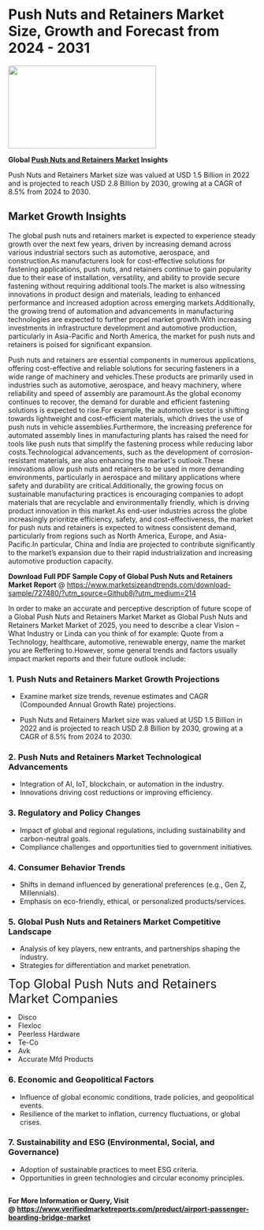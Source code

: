 <H1>Push Nuts and Retainers Market Size, Growth and Forecast from 2024 - 2031</H1><img class="aligncenter size-medium wp-image-584254" src="https://thirdeyenews.in/wp-content/uploads/2024/09/Global-Market-Research-300x168.jpeg" alt="" width="300" height="168" /><p><strong>Global&nbsp;<a href="https://www.marketsizeandtrends.com/download-sample/727480/?utm_source=Github8j?utm_medium=214">Push Nuts and Retainers Market</a> Insights</strong></p><p>Push Nuts and Retainers Market size was valued at USD 1.5 Billion in 2022 and is projected to reach USD 2.8 Billion by 2030, growing at a CAGR of 8.5% from 2024 to 2030.</p><p><h2>Market Growth Insights</h2> <p>The global push nuts and retainers market is expected to experience steady growth over the next few years, driven by increasing demand across various industrial sectors such as automotive, aerospace, and construction.As manufacturers look for cost-effective solutions for fastening applications, push nuts, and retainers continue to gain popularity due to their ease of installation, versatility, and ability to provide secure fastening without requiring additional tools.The market is also witnessing innovations in product design and materials, leading to enhanced performance and increased adoption across emerging markets.Additionally, the growing trend of automation and advancements in manufacturing technologies are expected to further propel market growth.With increasing investments in infrastructure development and automotive production, particularly in Asia-Pacific and North America, the market for push nuts and retainers is poised for significant expansion.</p> <p>Push nuts and retainers are essential components in numerous applications, offering cost-effective and reliable solutions for securing fasteners in a wide range of machinery and vehicles.These products are primarily used in industries such as automotive, aerospace, and heavy machinery, where reliability and speed of assembly are paramount.As the global economy continues to recover, the demand for durable and efficient fastening solutions is expected to rise.For example, the automotive sector is shifting towards lightweight and cost-efficient materials, which drives the use of push nuts in vehicle assemblies.Furthermore, the increasing preference for automated assembly lines in manufacturing plants has raised the need for tools like push nuts that simplify the fastening process while reducing labor costs.Technological advancements, such as the development of corrosion-resistant materials, are also enhancing the market's outlook.These innovations allow push nuts and retainers to be used in more demanding environments, particularly in aerospace and military applications where safety and durability are critical.Additionally, the growing focus on sustainable manufacturing practices is encouraging companies to adopt materials that are recyclable and environmentally friendly, which is driving product innovation in this market.As end-user industries across the globe increasingly prioritize efficiency, safety, and cost-effectiveness, the market for push nuts and retainers is expected to witness consistent demand, particularly from regions such as North America, Europe, and Asia-Pacific.In particular, China and India are projected to contribute significantly to the market’s expansion due to their rapid industrialization and increasing automotive production capacity.<p><span class=""><strong>Download Full PDF Sample Copy of Global Push Nuts and Retainers Market Report</strong> @ <a href="https://www.marketsizeandtrends.com/download-sample/727480/?utm_source=Github8j?utm_medium=214" target="_blank">https://www.marketsizeandtrends.com/download-sample/727480/?utm_source=Github8j?utm_medium=214</a></span></p><p>In order to make an accurate and perceptive description of future scope of a Global&nbsp;Push Nuts and Retainers Market Market as Global&nbsp;Push Nuts and Retainers Market Market of 2025, you need to describe a clear Vision &ndash; What Industry or Linda can you think of for example: Quote from a Technology, healthcare, automotive, renewable energy, name the market you are Reffering to.However, some general trends and factors usually impact market reports and their future outlook include:</p><h3>1.&nbsp;<strong>Push Nuts and Retainers Market Growth Projections</strong></h3><ul><li>Examine market size trends, revenue estimates and CAGR (Compounded Annual Growth Rate) projections.</li><li><p>Push Nuts and Retainers Market size was valued at USD 1.5 Billion in 2022 and is projected to reach USD 2.8 Billion by 2030, growing at a CAGR of 8.5% from 2024 to 2030.</p></li></ul><h3>2.&nbsp;<strong>Push Nuts and Retainers Market Technological Advancements</strong></h3><ul><li>Integration of AI, IoT, blockchain, or automation in the industry.</li><li>Innovations driving cost reductions or improving efficiency.</li></ul><h3>3.&nbsp;<strong>Regulatory and Policy Changes</strong></h3><ul><li>Impact of global and regional regulations, including sustainability and carbon-neutral goals.</li><li>Compliance challenges and opportunities tied to government initiatives.</li></ul><h3>4.&nbsp;<strong>Consumer Behavior Trends</strong></h3><ul><li>Shifts in demand influenced by generational preferences (e.g., Gen Z, Millennials).</li><li>Emphasis on eco-friendly, ethical, or personalized products/services.</li></ul><h3>5.&nbsp;<strong>Global Push Nuts and Retainers Market Competitive Landscape</strong></h3><ul><li>Analysis of key players, new entrants, and partnerships shaping the industry.</li><li>Strategies for differentiation and market penetration.</li></ul><p data-pm-slice="1 1 []"><span style="color: inherit; font-family: inherit; font-size: 25px;">Top Global Push Nuts and Retainers Market Companies</span></p><div class="" data-test-id=""><p><li>Disco</li><li> Flexloc</li><li> Peerless Hardware</li><li> Te-Co</li><li> Avk</li><li> Accurate Mfd Products</li></p></div><h3>6.&nbsp;<strong>Economic and Geopolitical Factors</strong></h3><ul><li>Influence of global economic conditions, trade policies, and geopolitical events.</li><li>Resilience of the market to inflation, currency fluctuations, or global crises.</li></ul><h3>7.&nbsp;<strong>Sustainability and ESG (Environmental, Social, and Governance)</strong></h3><ul><li>Adoption of sustainable practices to meet ESG criteria.</li><li>Opportunities in green technologies and circular economy principles.</li></ul><h2><strong style="font-size: 14px;">For More Information or Query, Visit @&nbsp;</strong><a style="background-color: #ffffff; font-size: 14px;" href="https://www.marketsizeandtrends.com/report/push-nuts-and-retainers-market/" target="_blank">https://www.verifiedmarketreports.com/product/airport-passenger-boarding-bridge-market</a></h2>
